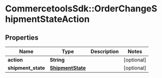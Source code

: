 # CommercetoolsSdk::OrderChangeShipmentStateAction

## Properties
Name | Type | Description | Notes
------------ | ------------- | ------------- | -------------
**action** | **String** |  | [optional] 
**shipment_state** | [**ShipmentState**](ShipmentState.md) |  | [optional] 

